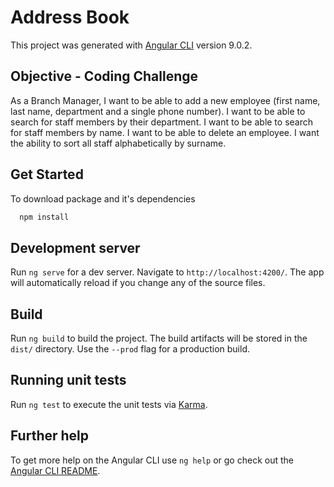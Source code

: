 # Address Book

This project was generated with [Angular CLI](https://github.com/angular/angular-cli) version 9.0.2.

## Objective - Coding Challenge
As a Branch Manager, I want to be able to add a new employee (first name, last name, department and a single phone number). I want to be able to search for staff members by their department. I want to be able to search for staff members by name. I want to be able to delete an employee. I want the ability to sort all staff alphabetically by surname.

## Get Started
To download package and it's dependencies
```bash
  npm install
```
## Development server

Run `ng serve` for a dev server. Navigate to `http://localhost:4200/`. The app will automatically reload if you change any of the source files.

## Build

Run `ng build` to build the project. The build artifacts will be stored in the `dist/` directory. Use the `--prod` flag for a production build.

## Running unit tests

Run `ng test` to execute the unit tests via [Karma](https://karma-runner.github.io).

## Further help

To get more help on the Angular CLI use `ng help` or go check out the [Angular CLI README](https://github.com/angular/angular-cli/blob/master/README.md).
